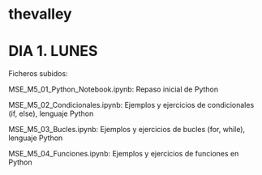 # thevalley

# DIA 1. LUNES

Ficheros subidos:

MSE_M5_01_Python_Notebook.ipynb: Repaso inicial de Python

MSE_M5_02_Condicionales.ipynb: Ejemplos y ejercicios de condicionales (if, else), lenguaje Python

MSE_M5_03_Bucles.ipynb: Ejemplos y ejercicios de bucles (for, while), lenguaje Python

MSE_M5_04_Funciones.ipynb: Ejemplos y ejercicios de funciones en Python
